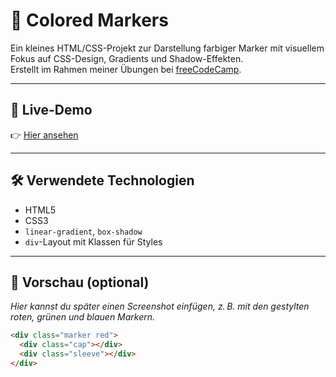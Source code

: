 # 🎨 Colored Markers

Ein kleines HTML/CSS-Projekt zur Darstellung farbiger Marker mit visuellem Fokus auf CSS-Design, Gradients und Shadow-Effekten.  
Erstellt im Rahmen meiner Übungen bei [freeCodeCamp](https://www.freecodecamp.org/).

---

## 🔗 Live-Demo

👉 [Hier ansehen](https://tunkoese.github.io/colored-markers/)

---

## 🛠️ Verwendete Technologien

- HTML5
- CSS3
- `linear-gradient`, `box-shadow`
- `div`-Layout mit Klassen für Styles

---

## 📸 Vorschau (optional)

*Hier kannst du später einen Screenshot einfügen, z. B. mit den gestylten roten, grünen und blauen Markern.*

```html
<div class="marker red">
  <div class="cap"></div>
  <div class="sleeve"></div>
</div>
